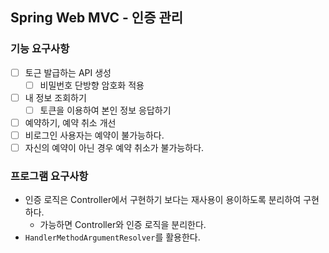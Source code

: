 ## Spring Web MVC - 인증 관리

### 기능 요구사항
- [ ] 토근 발급하는 API 생성
  - [ ] 비밀번호 단방향 암호화 적용
- [ ] 내 정보 조회하기
  - [ ] 토큰을 이용하여 본인 정보 응답하기
- [ ] 예약하기, 예약 취소 개선
- [ ] 비로그인 사용자는 예약이 불가능하다.
- [ ] 자신의 예약이 아닌 경우 예약 취소가 불가능하다.

### 프로그램 요구사항
- 인증 로직은 Controller에서 구현하기 보다는 재사용이 용이하도록 분리하여 구현하다.
  - 가능하면 Controller와 인증 로직을 분리한다.
- `HandlerMethodArgumentResolver`를 활용한다.